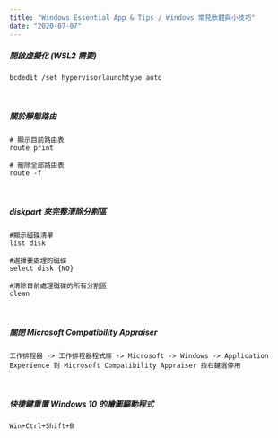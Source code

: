 ```yaml
---
title: "Windows Essential App & Tips / Windows 常見軟體與小技巧"
date: "2020-07-07"
---
```


##### 開啟虛擬化 (WSL2 需要)
```shell
bcdedit /set hypervisorlaunchtype auto
```

</br>

##### 關於靜態路由
```shell
# 顯示目前路由表
route print

# 刪除全部路由表
route -f
```

</br>

##### diskpart 來完整清除分割區
```shell
#顯示磁碟清單
list disk

#選擇要處理的磁碟
select disk {NO}

#清除目前處理磁碟的所有分割區
clean
```
</br>

##### 關閉 Microsoft Compatibility Appraiser
```shell
工作排程器 -> 工作排程器程式庫 -> Microsoft -> Windows -> Application Experience 對 Microsoft Compatibility Appraiser 按右鍵選停用
```

</br>

##### 快捷鍵重置 Windows 10 的繪圖驅動程式
```shell
𝚆𝚒𝚗+𝙲𝚝𝚛𝚕+𝚂𝚑𝚒𝚏𝚝+𝙱
```